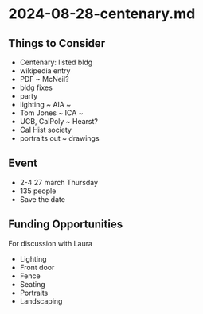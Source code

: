 # 2024-08-28-centenary.md


## Things to Consider

* Centenary: listed bldg
* wikipedia entry
* PDF ~ McNeil?
* bldg fixes
* party
* lighting ~ AIA ~
* Tom Jones ~ ICA ~
* UCB, CalPoly ~ Hearst?
* Cal Hist society
* portraits out ~ drawings

## Event


* 2-4 27 march Thursday
* 135 people
* Save the date

## Funding Opportunities

For discussion with Laura

* Lighting
* Front door
* Fence
* Seating
* Portraits
* Landscaping

